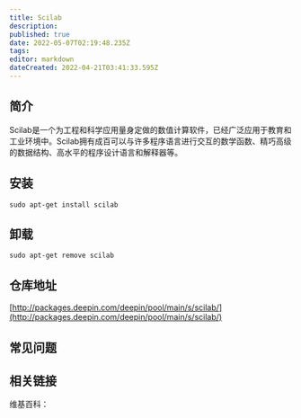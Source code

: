 ```yaml
---
title: Scilab
description: 
published: true
date: 2022-05-07T02:19:48.235Z
tags: 
editor: markdown
dateCreated: 2022-04-21T03:41:33.595Z
---
```


## 简介

Scilab是一个为工程和科学应用量身定做的数值计算软件，已经广泛应用于教育和工业环境中。Scilab拥有成百可以与许多程序语言进行交互的数学函数、精巧高级的数据结构、高水平的程序设计语言和解释器等。

## 安装

`sudo apt-get install scilab`

## 卸载

`sudo apt-get remove scilab`

## 仓库地址

[http://packages.deepin.com/deepin/pool/main/s/scilab/](http://packages.deepin.com/deepin/pool/main/s/scilab/)


## 常见问题


## 相关链接

维基百科：